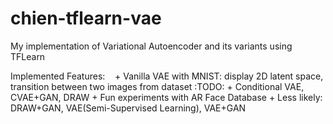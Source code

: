 # chien-tflearn-vae
My implementation of Variational Autoencoder and its variants using TFLearn

Implemented Features:
    + Vanilla VAE with MNIST: display 2D latent space, transition between two images from dataset
:TODO:
    + Conditional VAE, CVAE+GAN, DRAW
    + Fun experiments with AR Face Database
    + Less likely: DRAW+GAN, VAE(Semi-Supervised Learning), VAE+GAN
